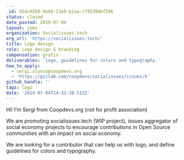 ```yaml
---
_id: 924c92b0-9e68-11e9-b1aa-c795394bf206
status: closed
date_posted: 2019-07-04
layout: jobs
organization: Socialissues.tech
org_url: 'https://socialissues.tech/'
title: Logo design
role: Logo design & branding
compensation: gratis
deliverables: 'logo, guidelines for colors and typography.'
how_to_apply:
  - sergi.alonso@coopdevs.org
  - 'https://gitlab.com/coopdevs/socialissues/issues/6'
github_handle: ''
tags: logo
date: '2019-07-04T14:32:38.512Z'
---
```

Hi! I’m Sergi from Coopdevs.org (not for profit association)

We are promoting socialissues.tech (WIP project), issues aggregator of social economy projects to encourage contributions in Open Source communities with an impact on social economy.

We are looking for a contributor that can help us with logo, and define guidelines for colors and typography.
